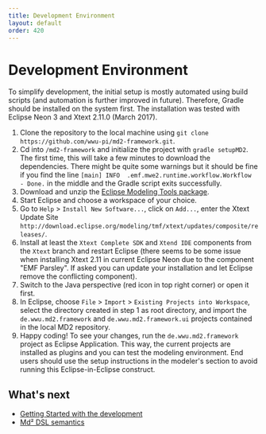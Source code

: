 ```yaml
---
title: Development Environment
layout: default
order: 420
---
```


# Development Environment

To simplify development, the initial setup is mostly automated using build scripts (and automation is further improved in future). Therefore, Gradle should be installed on the system first.
The installation was tested with Eclipse Neon 3 and Xtext 2.11.0 (March 2017).

1. Clone the repository to the local machine using `git clone https://github.com/wwu-pi/md2-framework.git`.
1. Cd into `/md2-framework` and initialize the project with `gradle setupMD2`. The first time, this will take a few minutes to download the dependencies. There might be quite some warnings but it should be fine if you find the line `[main] INFO  .emf.mwe2.runtime.workflow.Workflow  - Done.` in the middle and the Gradle script exits successfully.
1. Download and unzip the [Eclipse Modeling Tools package](http://www.eclipse.org/downloads/packages/eclipse-modeling-tools/neon3).
1. Start Eclipse and choose a workspace of your choice.
1. Go to `Help` > `Install New Software...`, click on `Add...`, enter the Xtext Update Site `http://download.eclipse.org/modeling/tmf/xtext/updates/composite/releases/`.
1. Install at least the `Xtext Complete SDK` and `Xtend IDE` components from the `Xtext` branch and restart Eclipse (there seems to be some issue when installing Xtext 2.11 in current Eclipse Neon due to the component "EMF Parsley". If asked you can update your installation and let Eclipse remove the conflicting component).
1. Switch to the Java perspective (red icon in top right corner) or open it first.
1. In Eclipse, choose `File` > `Import` > `Existing Projects into Workspace`, select the directory created in step 1 as root directory, and import the `de.wwu.md2.framework` and `de.wwu.md2.framework.ui` projects contained in the local MD2 repository.
1. Happy coding! To see your changes, run the `de.wwu.md2.framework` project as Eclipse Application. This way, the current projects are installed as plugins and you can test the modeling environment. End users should use the setup instructions in the modeler's section to avoid running this Eclipse-in-Eclipse construct.

## What's next
* [Getting Started with the development](430_getting-started-dev.html)
* [Md² DSL semantics](440_dsl-semantics.html)
